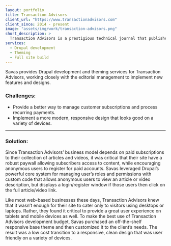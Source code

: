 ```yaml
---
layout: portfolio
title: Transaction Advisors
client_url: "https://www.transactionadvisors.com"
client_since: 2014 - present
image: "assets/img/work/transaction-advisors.png"
short_description: >
  Transaction Advisors is a prestigious technical journal that publishes select white papers, technical articles, and research studies on the critical issues impacting corporate transaction planning, structuring, and execution.
services:
  - Drupal development
  - Theming
  - Full site build
---
```

Savas provides Drupal development and theming services for Transaction Advisors, working closely with the editorial management to implement new features and designs.

### Challenges:
- Provide a better way to manage customer subscriptions and process recurring payments.
- Implement a more modern, responsive design that looks good on a variety of devices.

---

### Solution:
Since Transaction Advisors’ business model depends on paid subscriptions to their collection of articles and videos, it was critical that their site have a robust paywall allowing subscribers access to content, while encouraging anonymous users to register for paid accounts. Savas leveraged Drupal’s powerful core system for managing user’s roles and permissions with custom code that allows anonymous users to view an article or video description, but displays a login/register window if those users then click on the full article/video link.

Like most web-based businesses these days, Transaction Advisors knew that it wasn’t enough for their site to cater only to visitors using desktops or laptops. Rather, they found it critical to provide a great user experience on tablets and mobile devices as well. To make the best use of Transaction Advisors development budget, Savas purchased an off-the-shelf responsive base theme and then customized it to the client’s needs. The result was a low cost transition to a responsive, clean design that was user friendly on a variety of devices.